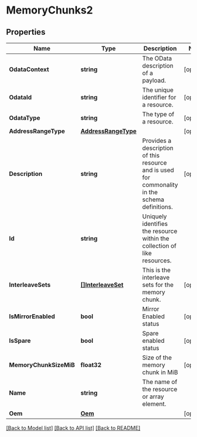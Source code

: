 # MemoryChunks2

## Properties
Name | Type | Description | Notes
------------ | ------------- | ------------- | -------------
**OdataContext** | **string** | The OData description of a payload. | [optional] 
**OdataId** | **string** | The unique identifier for a resource. | [optional] 
**OdataType** | **string** | The type of a resource. | [optional] 
**AddressRangeType** | [**AddressRangeType**](AddressRangeType.md) |  | [optional] 
**Description** | **string** | Provides a description of this resource and is used for commonality  in the schema definitions. | [optional] 
**Id** | **string** | Uniquely identifies the resource within the collection of like resources. | 
**InterleaveSets** | [**[]InterleaveSet**](InterleaveSet.md) | This is the interleave sets for the memory chunk. | [optional] 
**IsMirrorEnabled** | **bool** | Mirror Enabled status | [optional] 
**IsSpare** | **bool** | Spare enabled status | [optional] 
**MemoryChunkSizeMiB** | **float32** | Size of the memory chunk in MiB | [optional] 
**Name** | **string** | The name of the resource or array element. | 
**Oem** | [**Oem**](Oem.md) |  | [optional] 

[[Back to Model list]](../README.md#documentation-for-models) [[Back to API list]](../README.md#documentation-for-api-endpoints) [[Back to README]](../README.md)


